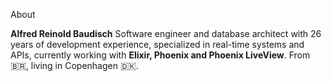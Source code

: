 About

**Alfred Reinold Baudisch** Software engineer and database architect with 26 years of development experience, specialized in real-time systems and APIs, currently working with **Elixir, Phoenix and Phoenix LiveView**. From 🇧🇷, living in Copenhagen 🇩🇰.

